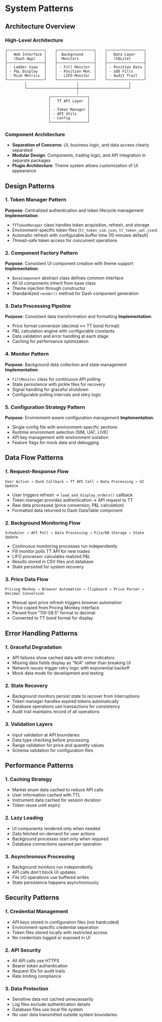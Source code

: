 # System Patterns

## Architecture Overview

### High-Level Architecture
```
┌─────────────────┐    ┌─────────────────┐    ┌─────────────────┐
│   Web Interface │    │  Background     │    │   Data Layer    │
│   (Dash App)    │    │  Monitors       │    │   (SQLite)      │
├─────────────────┤    ├─────────────────┤    ├─────────────────┤
│ - Ladder View   │    │ - Fill Monitor  │    │ - Position Data │
│ - P&L Display   │    │ - Position Mon. │    │ - SOD Fills     │
│ - Risk Metrics  │    │ - LIFO Monitor  │    │ - Audit Trail   │
└─────────────────┘    └─────────────────┘    └─────────────────┘
         │                       │                       │
         └───────────────────────┼───────────────────────┘
                                 │
                    ┌─────────────────┐
                    │   TT API Layer  │
                    │                 │
                    │ - Token Manager │
                    │ - API Utils     │
                    │ - Config        │
                    └─────────────────┘
```

### Component Architecture
- **Separation of Concerns**: UI, business logic, and data access clearly separated
- **Modular Design**: Components, trading logic, and API integration in separate packages
- **Plugin Architecture**: Theme system allows customization of UI appearance

## Design Patterns

### 1. Token Manager Pattern
**Purpose**: Centralized authentication and token lifecycle management
**Implementation**:
- `TTTokenManager` class handles token acquisition, refresh, and storage
- Environment-specific token files (`tt_token_sim.json`, `tt_token_uat.json`)
- Automatic refresh with configurable buffer time (10 minutes default)
- Thread-safe token access for concurrent operations

### 2. Component Factory Pattern
**Purpose**: Consistent UI component creation with theme support
**Implementation**:
- `BaseComponent` abstract class defines common interface
- All UI components inherit from base class
- Theme injection through constructor
- Standardized `render()` method for Dash component generation

### 3. Data Processing Pipeline
**Purpose**: Consistent data transformation and formatting
**Implementation**:
- Price format conversion (decimal ↔ TT bond format)
- P&L calculation engine with configurable constants
- Data validation and error handling at each stage
- Caching for performance optimization

### 4. Monitor Pattern
**Purpose**: Background data collection and state management
**Implementation**:
- `FillMonitor` class for continuous API polling
- State persistence with pickle files for recovery
- Signal handling for graceful shutdown
- Configurable polling intervals and retry logic

### 5. Configuration Strategy Pattern
**Purpose**: Environment-aware configuration management
**Implementation**:
- Single config file with environment-specific sections
- Runtime environment selection (SIM, UAT, LIVE)
- API key management with environment isolation
- Feature flags for mock data and debugging

## Data Flow Patterns

### 1. Request-Response Flow
```
User Action → Dash Callback → TT API Call → Data Processing → UI Update
```
- User triggers refresh → `load_and_display_orders()` callback
- Token manager provides authentication → API request to TT
- Raw data processed (price conversion, P&L calculation)
- Formatted data returned to Dash DataTable component

### 2. Background Monitoring Flow
```
Scheduler → API Poll → Data Processing → File/DB Storage → State Update
```
- Continuous monitoring processes run independently
- Fill monitor polls TT API for new trades
- LIFO processor calculates realized P&L
- Results stored in CSV files and database
- State persisted for system recovery

### 3. Price Data Flow
```
Pricing Monkey → Browser Automation → Clipboard → Price Parser → Decimal Conversion
```
- Manual spot price refresh triggers browser automation
- Price copied from Pricing Monkey interface
- Parsed from "110-08.5" format to decimal
- Converted to TT bond format for display

## Error Handling Patterns

### 1. Graceful Degradation
- API failures show cached data with error indicators
- Missing data fields display as "N/A" rather than breaking UI
- Network issues trigger retry logic with exponential backoff
- Mock data mode for development and testing

### 2. State Recovery
- Background monitors persist state to recover from interruptions
- Token manager handles expired tokens automatically
- Database operations use transactions for consistency
- Audit trail maintains record of all operations

### 3. Validation Layers
- Input validation at API boundaries
- Data type checking before processing
- Range validation for price and quantity values
- Schema validation for configuration files

## Performance Patterns

### 1. Caching Strategy
- Market enum data cached to reduce API calls
- User information cached with TTL
- Instrument data cached for session duration
- Token reuse until expiry

### 2. Lazy Loading
- UI components rendered only when needed
- Data fetched on-demand for user actions
- Background processes start only when required
- Database connections opened per operation

### 3. Asynchronous Processing
- Background monitors run independently
- API calls don't block UI updates
- File I/O operations use buffered writes
- State persistence happens asynchronously

## Security Patterns

### 1. Credential Management
- API keys stored in configuration files (not hardcoded)
- Environment-specific credential separation
- Token files stored locally with restricted access
- No credentials logged or exposed in UI

### 2. API Security
- All API calls use HTTPS
- Bearer token authentication
- Request IDs for audit trails
- Rate limiting compliance

### 3. Data Protection
- Sensitive data not cached unnecessarily
- Log files exclude authentication details
- Database files use local file system
- No user data transmitted outside system boundaries 